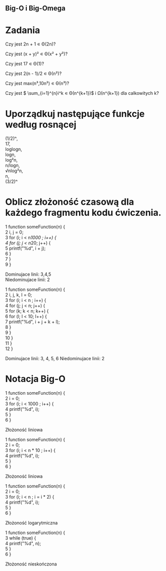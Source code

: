 ## Big-O i Big-Omega
# Zadania

Czy jest 2n + 1 ∊ Θ(2n)?

Czy jest (x + y)² ∊ Θ(x² + y²)?

Czy jest 17 ∊ Θ(1)?

Czy jest 2(n - 1)/2 ∊ Θ(n²)?

Czy jest max(n³,10n²) ∊ Θ(n³)?

Czy jest $ \sum_{i=1}^{n}i^k ∊ Θ(n^{k+1})$ i Ω(n^{k+1}) dla calkowitych k?


# Uporządkuj następujące funkcje według rosnącej

(1/2)ⁿ,  
17,  
loglogn,  
logn,  
log²n,  
n/logn,  
√nlog²n,  
n,  
(3/2)ⁿ


# Oblicz złożoność czasową dla każdego fragmentu kodu ćwiczenia.

1 function someFunction(n) {  
2       i, j = 0;  
3       for (i; i < n*1000 ; i++) {  
4           for (j; j < n*20; j++) {  
5               printf("%d", i + j);  
6           }  
7       }  
9   }  

Dominujace linii: 3,4,5  
Niedominujace linii: 2  


1 function someFunction(n) {  
2       i, j, k, l = 0;  
3       for (i; i < n ; i++) {  
4           for (j; j < n; j++) {  
5               for (k; k < n; k++) {  
6                   for (l; l < 10; l++) {  
7                       printf("%d", i + j + k + l);  
8                   }  
9              }  
10           }  
11       }  
12  }  
 
Dominujace linii: 3, 4, 5, 6 
Niedominujace linii: 2 


# Notacja Big-O

1 function someFunction(n) {  
2       i = 0;  
3       for (i; i < 1000 ; i++) {  
4           printf("%d", i);  
5       }  
6   }  

Złożoność liniowa

 
1 function someFunction(n) {  
2       i = 0;  
3       for (i; i < n * 10 ; i++) {  
4           printf("%d", i);  
5       }  
6   }  

Złożoność liniowa


1 function someFunction(n) {   
2       i = 0;  
3       for (i; i < n  ; i = i * 2) {  
4           printf("%d", i);  
5       }  
6   }  

Złożoność logarytmiczna


1 function someFunction(n) {  
3       while (true) {  
4           printf("%d", n);  
5       }  
6   }  

Złożoność nieskończona
